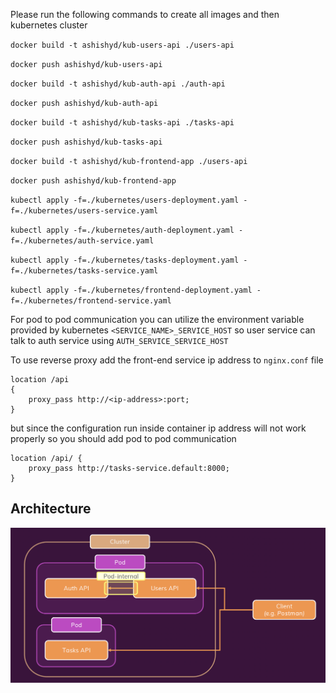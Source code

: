Please run the following commands to create all images and then kubernetes cluster

`docker build -t ashishyd/kub-users-api ./users-api`

`docker push ashishyd/kub-users-api`

`docker build -t ashishyd/kub-auth-api ./auth-api`

`docker push ashishyd/kub-auth-api`

`docker build -t ashishyd/kub-tasks-api ./tasks-api`

`docker push ashishyd/kub-tasks-api`

`docker build -t ashishyd/kub-frontend-app ./users-api`

`docker push ashishyd/kub-frontend-app`

`kubectl apply -f=./kubernetes/users-deployment.yaml -f=./kubernetes/users-service.yaml`

`kubectl apply -f=./kubernetes/auth-deployment.yaml -f=./kubernetes/auth-service.yaml`

`kubectl apply -f=./kubernetes/tasks-deployment.yaml -f=./kubernetes/tasks-service.yaml`

`kubectl apply -f=./kubernetes/frontend-deployment.yaml -f=./kubernetes/frontend-service.yaml`

For pod to pod communication you can utilize the environment variable provided by kubernetes `<SERVICE_NAME>_SERVICE_HOST` so user service can  talk to auth service using `AUTH_SERVICE_SERVICE_HOST`

To use reverse proxy add the front-end service ip address to `nginx.conf` file

```
location /api 
{
    proxy_pass http://<ip-address>:port;
}
```

but since the configuration run inside container ip address will not work properly so you should add pod to pod communication

```
location /api/ {
    proxy_pass http://tasks-service.default:8000;
}
```
## Architecture
![Alt text](architecture.png "Architecture")
